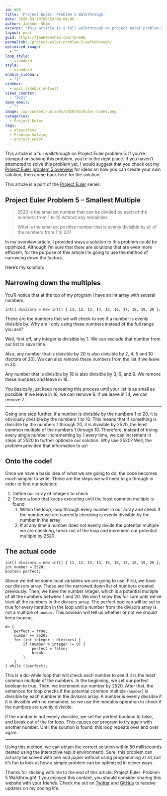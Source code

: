 ```yaml
---
id: 698
title: 'Project Euler: Problem 5 Walkthrough'
date: 2020-03-18T09:53:08-04:00
author: Jaeheon Shim
excerpt: "This article is a full walkthrough on project euler problem 5 where I'll discuss how you can implement the solution to this problem in code."
layout: post
guid: https://jaeheonshim.com/?p=698
permalink: /project-euler-problem-5-walkthrough/
optimized_image:
  - ""
loop_style:
  - standard
style:
  - standard
enable_sidebar:
  - "1"
sidebar:
  - epcl_sidebar_default
views_counter:
  - "3421"
spay_email:
  - ""
image: /wp-content/uploads/2020/03/Euler-Code1.png
categories:
  - Project Euler
tags:
  - algorithms
  - Problem Solving
  - project euler
---
```

This article is a full walkthrough on Project Euler problem 5. If you&#8217;re stumped on solving this problem, you&#8217;re in the right place. If you haven&#8217;t attempted to solve this problem yet, I would suggest that you check out my [Project Euler problem 5 overview](https://jaeheonshim.com/project-euler-problem-5-overview/) for ideas on how you can create your own solution, then come back here for the solution.

This article is a part of the [Project Euler](https://jaeheonshim.com/category/project-euler/) series. 

## Project Euler Problem 5 &#8211; Smallest Multiple

<blockquote class="wp-block-quote">
  <p>
    2520 is the smallest number that can be divided by each of the numbers from 1 to 10 without any remainder.
  </p>
  
  <p>
    What is the smallest positive number that is evenly divisible by all of the numbers from 1 to 20?
  </p>
</blockquote>

In my overview article, I provided ways a solution to this problem could be optimized. Although I&#8217;m sure that there are solutions that are even more efficient, for the purpose of this article I&#8217;m going to use the method of narrowing down the factors.

Here&#8217;s my solution:

## Narrowing down the multiples

You&#8217;ll notice that at the top of my program I have an int array with several numbers.

<pre class="wp-block-code"><code>int[] divisors = new int[] { 11, 12, 13, 14, 15, 16, 17, 18, 19, 20 };</code></pre>

These are the numbers that we will check to see if a number is evenly divisible by. Why am I only using these numbers instead of the full range you ask?

Well, first off, any integer is divisible by 1. We can exclude that number from our list to save time.

Also, any number that is divisible by 20 is also divisible by 2, 4, 5 and 10 (factors of 20). We can also remove these numbers from the list if we leave in 20.

Any number that is divisible by 18 is also divisible by 3, 6, and 9. We remove these numbers and leave in 18.

You basically just keep repeating this process until your list is as small as possible. If we leave in 16, we can remove 8. If we leave in 14, we can remove 7. 

<hr class="wp-block-separator" />

Going one step further, if a number is divisible by the numbers 1 to 20, it is obviously divisible by the numbers 1 to 10. This means that if something is divisible by the numbers 1 through 20, it is divisible by 2520, the least common multiple of the numbers 1 through 10. Therefore, instead of trying every single number incrementing by 1 every time, we can increment in steps of 2520 to further optimize our solution. Why use 2520? Well, the problem provided that information to us!

## Onto the code!

Once we have a basic idea of what we are going to do, the code becomes much simpler to write. These are the steps we will need to go through in order to find our solution:

  1. Define our array of integers to check
  2. Create a loop that keeps executing until the least common multiple is found
      1. Within the loop, loop through every number in our array and check if the number we are currently checking is evenly divisible by the number in the array
      2. If at any time a number does not evenly divide the potential multiple we are checking, break out of the loop and increment our potential multiple by 2520.

## The actual code

<pre class="wp-block-code"><code>int[] divisors = new int[] { 11, 12, 13, 14, 15, 16, 17, 18, 19, 20 };
int number = 2520;
boolean perfect;</code></pre>

Above we define some local variables we are going to use. First, we have our divisors array. These are the narrowed down list of numbers created previously. Then, we have the number integer, which is a potential multiple of all the numbers between 1 and 20. We don&#8217;t know this for sure until we&#8217;ve tried all the numbers in the divisors array. The perfect boolean will be set to true for every iteration in the loop until a number from the divisors array is not a multiple of `number`. This boolean will tell us whether or not we should keep looping.

<pre class="wp-block-code"><code>do {
	perfect = true;
	number += 2520;
	for (int integer : divisors) {
		if (number % integer != 0) {
			perfect = false;
			break;
		}
	}
} while (!perfect);</code></pre>

This is a do-while loop that will check each number to see if it is the least common multiple of the numbers. In the beginning, we set our perfect boolean to true. Then, we increment our number by 2520. After that, the enhanced for loop checks if the potential common multiple (`number`) is divisible by each number in the divisors array. A number is evenly divisible if it is divisible with no remainder, so we use the modulus operation to check if the numbers are evenly divisible.

If the number is not evenly divisible, we set the perfect boolean to false, and break out of the for loop. This causes our program to try again with another number. Until the solution is found, this loop repeats over and over again.<mark class="annotation-text annotation-text-yoast" id="annotation-text-d0417f18-cd45-462b-b344-5f1c8a90a8c4"></mark>

<hr class="wp-block-separator" />

Using this method, we can obtain the correct solution within 50 milliseconds (tested using the interactive repl.it environment). Sure, this problem can actually be solved with pen and paper without using programming at all, but it&#8217;s fun to look at how a simple problem can be optimized in clever ways.

Thanks for sticking with me to the end of this article: Project Euler: Problem 5 Walkthrough! If you enjoyed this content, you should consider sharing this website with your friends. Check me out on [Twitter](https://twitter.com/jaeheonshim) and [GitHub](https://github.com/jaeheonshim) to receive updates on my coding life.